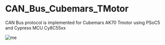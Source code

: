 # CAN_Bus_Cubemars_TMotor
CAN Bus protocol is implemented for Cubemars AK70 Tmotor using PSoC5 and Cypress MCU Cy8C55xx 


![me](cubemars2.gif)
